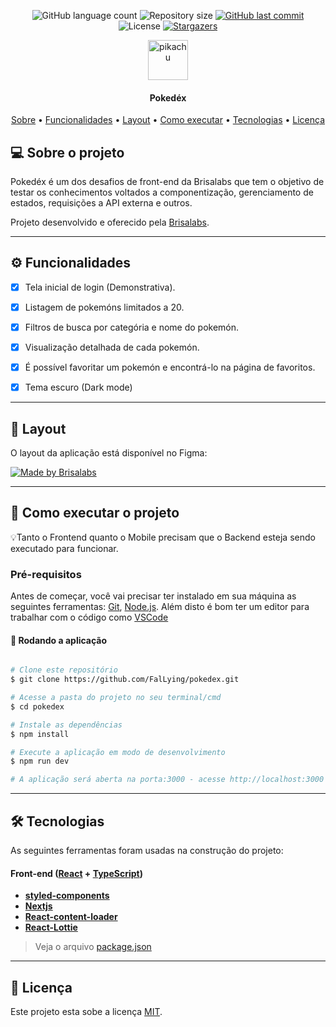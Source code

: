 
<p align="center">
  <img alt="GitHub language count" src="https://img.shields.io/github/languages/count/jonasexplore/meissa?color=%2304D361">

  <img alt="Repository size" src="https://img.shields.io/github/repo-size/jonasexplore/meissa">
  
  <a href="https://github.com/jonasexplore/meissa/commits/master">
    <img alt="GitHub last commit" src="https://img.shields.io/github/last-commit/jonasexplore/meissa">
  </a>
    
   <img alt="License" src="https://img.shields.io/badge/license-MIT-brightgreen">
   <a href="https://github.com/jonasexplore/meissa/stargazers">
    <img alt="Stargazers" src="https://img.shields.io/github/stars/jonasexplore/meissa?style=social">
  </a>
</p>
<p align="center">
  <img align="center" alt="pikachu" width=64 src="https://emojis.slackmojis.com/emojis/images/1553689407/5541/pikachu.gif?1553689407">
</p>

<h4 align="center"> 
	Pokedéx
</h4>

<p align="center">
 <a href="#-sobre-o-projeto">Sobre</a> •
 <a href="#-funcionalidades">Funcionalidades</a> •
 <a href="#-layout">Layout</a> • 
 <a href="#-como-executar-o-projeto">Como executar</a> • 
 <a href="#-tecnologias">Tecnologias</a> • 
 <a href="#user-content--licença">Licença</a>
</p>


## 💻 Sobre o projeto

Pokedéx é um dos desafios de front-end da Brisalabs que tem o objetivo de testar os conhecimentos voltados a componentização, gerenciamento de estados, requisições a API externa e outros.


Projeto desenvolvido e oferecido pela [Brisalabs](https://github.com/brisalabs).

---

## ⚙️ Funcionalidades

- [x] Tela inicial de login (Demonstrativa).
- [x] Listagem de pokemóns limitados a 20.
- [x] Filtros de busca por categória e nome do pokemón.
- [x] Visualização detalhada de cada pokemón.
- [x] É possível favoritar um pokemón e encontrá-lo na página de favoritos.
- [x] Tema escuro (Dark mode)


---

## 🎨 Layout

O layout da aplicação está disponível no Figma:

<a href="https://www.figma.com/file/o91t40vYqx9cmQL4nvf9PC/Desafio-Dev-Brisalabs?node-id=6%3A44">
  <img alt="Made by Brisalabs" src="https://img.shields.io/badge/Acessar%20Layout%20-Figma-%2304D361">
</a>

---

## 🚀 Como executar o projeto


💡Tanto o Frontend quanto o Mobile precisam que o Backend esteja sendo executado para funcionar.

### Pré-requisitos

Antes de começar, você vai precisar ter instalado em sua máquina as seguintes ferramentas:
[Git](https://git-scm.com), [Node.js](https://nodejs.org/en/). 
Além disto é bom ter um editor para trabalhar com o código como [VSCode](https://code.visualstudio.com/)

#### 🧭 Rodando a aplicação

```bash

# Clone este repositório
$ git clone https://github.com/FalLying/pokedex.git

# Acesse a pasta do projeto no seu terminal/cmd
$ cd pokedex

# Instale as dependências
$ npm install

# Execute a aplicação em modo de desenvolvimento
$ npm run dev

# A aplicação será aberta na porta:3000 - acesse http://localhost:3000

```

---

## 🛠 Tecnologias

As seguintes ferramentas foram usadas na construção do projeto:

#### **Front-end**  ([React](https://reactjs.org/)  +  [TypeScript](https://www.typescriptlang.org/))

-   **[styled-components](https://styled-components.com/)**
-   **[Nextjs](https://nextjs.org/)**
-   **[React-content-loader](https://www.npmjs.com/package/react-content-loader)**
-   **[React-Lottie](https://lottiefiles.com/)**

> Veja o arquivo  [package.json](https://github.com/jonasexplore/meissa/blob/master/package.json)
> 
---

## 📝 Licença

Este projeto esta sobe a licença [MIT](./LICENSE).
